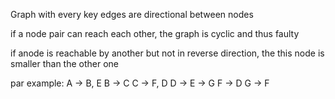 Graph with every key
edges are directional between nodes

if a node pair can reach each other, the graph is cyclic and thus faulty

if anode is reachable by another but not in reverse direction, the this node is smaller than the other one

par example:
A -> B, E
B -> C
C -> F, D
D ->
E -> G
F -> D
G -> F
